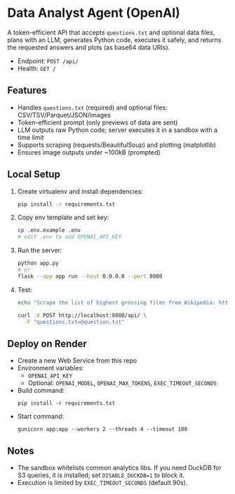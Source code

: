 # Data Analyst Agent (OpenAI)

A token-efficient API that accepts `questions.txt` and optional data files, plans with an LLM, generates Python code, executes it safely, and returns the requested answers and plots (as base64 data URIs).

- Endpoint: `POST /api/`
- Health: `GET /`

## Features
- Handles `questions.txt` (required) and optional files: CSV/TSV/Parquet/JSON/images
- Token-efficient prompt (only previews of data are sent)
- LLM outputs raw Python code; server executes it in a sandbox with a time limit
- Supports scraping (requests/BeautifulSoup) and plotting (matplotlib)
- Ensures image outputs under ~100kB (prompted)

## Local Setup
1. Create virtualenv and install dependencies:
   ```bash
   pip install -r requirements.txt
   ```
2. Copy env template and set key:
   ```bash
   cp .env.example .env
   # edit .env to add OPENAI_API_KEY
   ```
3. Run the server:
   ```bash
   python app.py
   # or
   flask --app app run --host 0.0.0.0 --port 8080
   ```
4. Test:
   ```bash
   echo "Scrape the list of highest grossing films from Wikipedia: https://en.wikipedia.org/wiki/List_of_highest-grossing_films\n\nReturn a JSON array with:\n1) How many $2 bn movies before 2000?\n2) Earliest film over $1.5 bn?\n3) Correlation between Rank and Peak.\n4) Scatterplot Rank vs Peak with dotted red regression line under 100kB." > question.txt

   curl -X POST http://localhost:8080/api/ \
     -F "questions.txt=@question.txt"
   ```

## Deploy on Render
- Create a new Web Service from this repo
- Environment variables:
  - `OPENAI_API_KEY`
  - Optional: `OPENAI_MODEL`, `OPENAI_MAX_TOKENS`, `EXEC_TIMEOUT_SECONDS`
- Build command:
  ```
  pip install -r requirements.txt
  ```
- Start command:
  ```
  gunicorn app:app --workers 2 --threads 4 --timeout 180
  ```

## Notes
- The sandbox whitelists common analytics libs. If you need DuckDB for S3 queries, it is installed; set `DISABLE_DUCKDB=1` to block it.
- Execution is limited by `EXEC_TIMEOUT_SECONDS` (default 90s).
